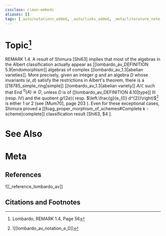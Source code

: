 ```yaml
---
cssclass: clean-embeds
aliases: []
tags: [_auto/notations_added, _auto/links_added, _meta/literature_note, _reference/lombardo_av, _meta/TODO/change_title, _meta/definition]
---
```

# Topic[^1]
REMARK 1.4. A result of Shimura [Shi63] implies that most of the algebras in the Albert classification actually appear as [[lombardo_av_DEFINITION 5.9|endomorphism]] algebras of complex [[lombardo_av_1.3|abelian varieties]]. More precisely, given an integer $g$ and an algebra $D$ whose invariants $(e, d)$ satisfy the restrictions in Albert's theorem, there is a [[18785_simple_ring|simple]] [[lombardo_av_1.3|abelian variety]] $A / \mathbb{C}$ such that End $^{0}(A) \cong D$, unless $D$ is of [[lombardo_av_DEFINITION 4.10|type]] III (resp. IV) and the quotient $g /(2 e)\left(\right.$ resp. $\left.\frac{g}{e_{0} d^{2}}\right)$[^2]               is either 1 or 2 (see $[\mathrm{Mum} 70]$, page 203 ). Even for these exceptional cases, Shimura proved a [[foag_proper_morphism_of_schemes#Complete k -scheme|complete]] classification result [Shi63, $\$ 4$ ].


# See Also

# Meta
## References
![[_reference_lombardo_av]]

## Citations and Footnotes
[^1]: Lombardo, REMARK 1.4, Page 56
[^2]: ![[lombardo_av_notation_e_0]]